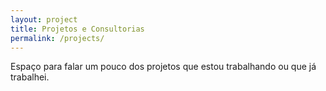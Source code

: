 ```yaml
---
layout: project
title: Projetos e Consultorias
permalink: /projects/
---
```


Espaço para falar um pouco dos projetos que estou trabalhando ou que já trabalhei.
